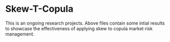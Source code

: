 # Skew-T-Copula
This is an ongoing research projects. Above files contain some intial results to showcase the effectiveness of applying skew to copula market risk management. 
